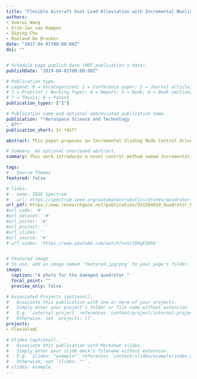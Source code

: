 ```yaml
---
title: "Flexible Aircraft Gust Load Alleviation with Incremental Nonlinear Dynamic Inversion"
authors:
- Xuerui Wang
- Erik-Jan van Kampen
- Qiping Chu
- Roeland De Breuker
date: "2017-04-01T00:00:00Z"
doi: ""


# Schedule page publish date (NOT publication's date).
publishDate: "2019-04-01T00:00:00Z"

# Publication type.
# Legend: 0 = Uncategorized; 1 = Conference paper; 2 = Journal article;
# 3 = Preprint / Working Paper; 4 = Report; 5 = Book; 6 = Book section;
# 7 = Thesis; 8 = Patent
publication_types: ["2"]

# Publication name and optional abbreviated publication name.
publication: "*Aerospace Science and Technology
, 87*"
publication_short: In *AST*

abstract: This paper proposes an Incremental Sliding Mode Control driven by Sliding Mode Disturbance Observers (INDI-SMC/SMDO), with application to a quadrotor fault tolerant control problem. By designing the SMC/SMDO based on the control structure of the sensor-based Incremental Nonlinear Dynamic Inversion (INDI), instead of the model-based Nonlinear Dynamic Inversion (NDI) in the literature, the model dependency of the controller and the uncertainties in the closed-loop system are simultaneously reduced. This allows INDI-SMC/SMDO to passively resist a wider variety of faults and external disturbances using continuous control inputs with lower control and observer gains. When applied to a quadrotor, both numerical simulations and real-world flight tests demonstrate that INDI based SMC/SMDO has better performance and robustness over NDI based SMC/SMDO, in the presence of model uncertainties, wind disturbances, and sudden actuator faults. Moreover, the implementation process is simplified because of the reduced model dependency and smaller uncertainty variations of INDI-SMC/SMDO. Therefore, the proposed control method can be easily implemented to improve the performance and survivability of quadrotors in real life.

# Summary. An optional shortened abstract.
summary: This work introduces a novel control method named Incremental Sliding Mode Control, which greatly reduces model dependency and improves the robustness against uncertainties. The algorithm has been validated in a quadrotor fault-tolerant control problem in real flight.

tags:
# - Source Themes
featured: false

# links:
# - name: IEEE Spectrum
#   url: https://spectrum.ieee.org/automaton/robotics/drones/quadrotor-maintains-high-speed-flight-with-just-three-rotors
url_pdf: https://www.researchgate.net/publication/331584654_Quadrotor_Fault_Tolerant_Incremental_Sliding_Mode_Control_driven_by_Sliding_Mode_Disturbance_Observers
#url_code: '#'
#url_dataset: '#'
#url_poster: '#'
#url_project: ''
#url_slides: ''
#url_source: '#'
# url_video: 'https://www.youtube.com/watch?v=ScYDOqFGOhk'


# Featured image
# To use, add an image named `featured.jpg/png` to your page's folder. 
image:
  caption: "A photo for the damaged quadrotor."
  focal_point: ""
  preview_only: false

# Associated Projects (optional).
#   Associate this publication with one or more of your projects.
#   Simply enter your project's folder or file name without extension.
#   E.g. `internal-project` references `content/project/internal-project/index.md`.
#   Otherwise, set `projects: []`.
projects:
- FlexibleAC

# Slides (optional).
#   Associate this publication with Markdown slides.
#   Simply enter your slide deck's filename without extension.
#   E.g. `slides: "example"` references `content/slides/example/index.md`.
#   Otherwise, set `slides: ""`.
# slides: example
---
```


<!-- {{% alert note %}}
Click the *Cite* button above to demo the feature to enable visitors to import publication metadata into their reference management software.
{{% /alert %}}

{{% alert note %}}
Click the *Slides* button above to demo Academic's Markdown slides feature.
{{% /alert %}}

Supplementary notes can be added here, including [code and math](https://sourcethemes.com/academic/docs/writing-markdown-latex/). -->

